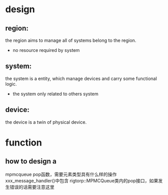 # design
## region:
the region aims to manage all of systems belong to the region.

- no resource required by system
## system:
the system is a entity, which manage devices and carry some functional logic.

- the system only related to others system
## device:
the device is a twin of physical device.

# function
## how to design a 


mpmcqueue pop函数，需要元素类型具有什么样的操作
xxx_message_handler()中包含 rigtorp::MPMCQueue类内的pop接口，如果发生错误的话需要注意这里